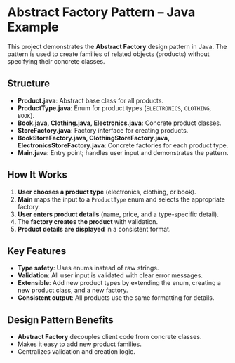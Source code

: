 
# Abstract Factory Pattern – Java Example

This project demonstrates the **Abstract Factory** design pattern in Java. The pattern is used to create families of related objects (products) without specifying their concrete classes.

## Structure

- **Product.java**: Abstract base class for all products.
- **ProductType.java**: Enum for product types (`ELECTRONICS`, `CLOTHING`, `BOOK`).
- **Book.java, Clothing.java, Electronics.java**: Concrete product classes.
- **StoreFactory.java**: Factory interface for creating products.
- **BookStoreFactory.java, ClothingStoreFactory.java, ElectronicsStoreFactory.java**: Concrete factories for each product type.
- **Main.java**: Entry point; handles user input and demonstrates the pattern.

## How It Works

1. **User chooses a product type** (electronics, clothing, or book).
2. **Main** maps the input to a `ProductType` enum and selects the appropriate factory.
3. **User enters product details** (name, price, and a type-specific detail).
4. The **factory creates the product** with validation.
5. **Product details are displayed** in a consistent format.



## Key Features

- **Type safety**: Uses enums instead of raw strings.
- **Validation**: All user input is validated with clear error messages.
- **Extensible**: Add new product types by extending the enum, creating a new product class, and a new factory.
- **Consistent output**: All products use the same formatting for details.


## Design Pattern Benefits

- **Abstract Factory** decouples client code from concrete classes.
- Makes it easy to add new product families.
- Centralizes validation and creation logic.
